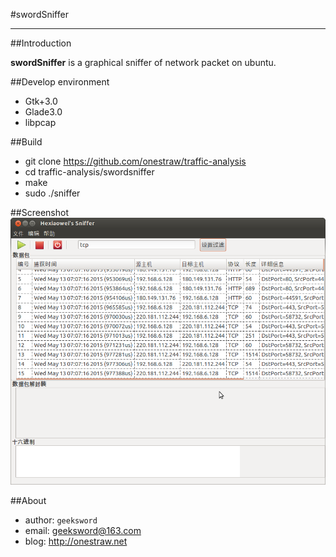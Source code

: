 #swordSniffer
****   

##Introduction

**swordSniffer** is a graphical sniffer of network packet on ubuntu.  

##Develop environment

- Gtk+3.0
- Glade3.0
- libpcap

##Build

- git clone https://github.com/onestraw/traffic-analysis
- cd traffic-analysis/swordsniffer
- make
- sudo ./sniffer

##Screenshot
![sniffer](screenshot.png)

##About

- author: `geeksword`
- email: geeksword@163.com
- blog: http://onestraw.net
